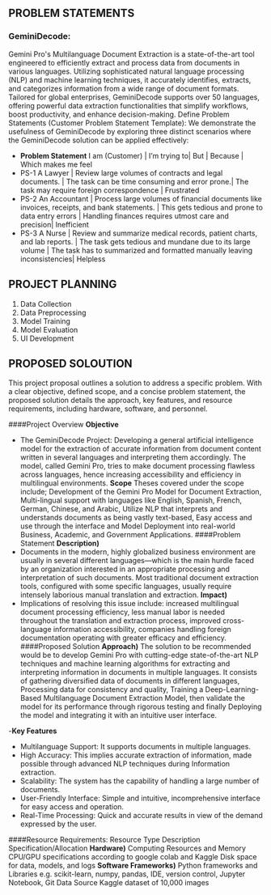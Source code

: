 ## PROBLEM STATEMENTS

### GeminiDecode:
Gemini Pro's Multilanguage Document Extraction is a state-of-the-art tool engineered to efficiently extract and process data from documents in various languages. 
Utilizing sophisticated natural language processing (NLP) and machine learning techniques, it accurately identifies, extracts, and categorizes information from a wide range of document formats. 
Tailored for global enterprises, GeminiDecode supports over 50 languages, offering powerful data extraction functionalities that simplify workflows, boost productivity, and enhance decision-making.
Define Problem Statements (Customer Problem Statement Template):
We demonstrate the usefulness of GeminiDecode by exploring three distinct scenarios where the GeminiDecode solution can be applied effectively:
- **Problem Statement** I am (Customer) | I’m trying to| But | Because | Which makes me feel 
- PS-1 A Lawyer | Review large volumes of contracts and legal documents. |
The task can be time consuming and error prone.| The task may require foreign correspondence | Frustrated
- PS-2 An Accountant | Process large volumes of financial documents like invoices, receipts, and bank statements. |
This gets tedious and prone to data entry errors | Handling finances requires utmost care and precision| Inefficient 
- PS-3 A Nurse | Review and summarize medical records, patient charts, and lab reports. |
The task gets tedious and mundane due to its large volume |
The task has to summarized and formatted manually leaving inconsistencies| Helpless

## PROJECT PLANNING
1. Data Collection
2. Data Preprocessing
3. Model Training 
4. Model Evaluation
5. UI Development

## PROPOSED SOLOUTION
This project proposal outlines a solution to address a specific problem. With a clear objective, defined scope, and a concise problem statement, the proposed solution details the approach, key features, and resource requirements, including hardware, software, and personnel. 

####Project Overview
**Objective**
- The GeminiDecode Project: Developing a general artificial intelligence model for the extraction of accurate information from document content written in several languages and interpreting them accordingly. The model, called Gemini Pro, tries to make document processing flawless across languages, hence increasing accessibility and efficiency in multilingual environments.
**Scope** Theses covered under the scope include; Development of the Gemini Pro Model for Document Extraction, Multi-lingual support with languages like English, Spanish, French, German, Chinese, and Arabic, Utilize NLP that interprets and understands documents as being vastly text-based, Easy access and use through the interface and Model Deployment into real-world Business, Academic, and Government Applications.
####Problem Statement
**Description)**
- Documents in the modern, highly globalized business environment are usually in several different languages—which is the main hurdle faced by an organization interested in an appropriate processing and interpretation of such documents. Most traditional document extraction tools, configured with some specific languages, usually require intensely laborious manual translation and extraction.
**Impact)**
- Implications of resolving this issue include: increased multilingual document processing efficiency, less manual labor is needed throughout the translation and extraction process,  improved cross-language information accessibility,  companies handling foreign documentation operating with greater efficacy and efficiency. 
####Proposed Solution
**Approach)** The solution to be recommended would be to develop Gemini Pro with cutting-edge state-of-the-art NLP techniques and machine learning algorithms for extracting and interpreting information in documents in multiple languages. It consists of gathering diversified data of documents in different languages, Processing data for consistency and quality, Training a Deep-Learning-Based Multilanguage Document Extraction Model, then validate the model for its performance through rigorous testing and  finally Deploying the model and integrating it with an intuitive user interface.
  
-**Key Features**
- Multilanguage Support: It supports documents in multiple languages.
- High Accuracy: This implies accurate extraction of information, made possible through advanced NLP techniques during Information extraction.
- Scalability: The system has the capability of handling a large number of documents.
- User-Friendly Interface: Simple and intuitive, incomprehensive interface for easy access and operation.
- Real-Time Processing: Quick and accurate results in view of the demand expressed by the user.
  
####Resource Requirements: Resource Type Description Specification/Allocation
**Hardware)**
Computing Resources and Memory
CPU/GPU specifications according to google colab and Kaggle
Disk space for data, models, and logs
**Software Frameworks)**
Python frameworks and Libraries
e.g. scikit-learn, numpy, pandas, 
IDE, version control, Jupyter Notebook, Git
Data Source Kaggle dataset of 10,000 images
